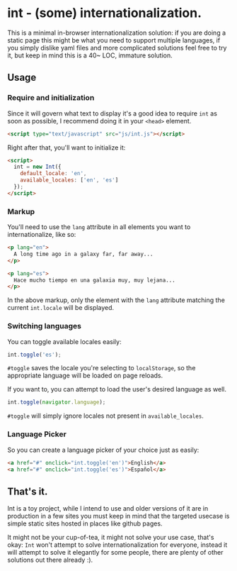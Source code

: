 # int - (some) internationalization.

This is a minimal in-browser internationalization solution: if you are doing a static page this might be what you need to support multiple languages, if you simply dislike yaml files and more complicated solutions feel free to try it, but keep in mind this is a 40~ LOC, immature solution.


## Usage


### Require and initialization

Since it will govern what text to display it's a good idea to require `int` as soon as possible, I recommend doing it in your `<head>` element.

```html
<script type="text/javascript" src="js/int.js"></script>
```

Right after that, you'll want to initialize it:

```html
<script>
  int = new Int({
    default_locale: 'en',
    available_locales: ['en', 'es']
  });
</script>
```

### Markup

You'll need to use the `lang` attribute in all elements you want to internationalize, like so:

```html
<p lang="en">
  A long time ago in a galaxy far, far away...
</p>

<p lang="es">
  Hace mucho tiempo en una galaxia muy, muy lejana...
</p>
```

In the above markup, only the element with the `lang` attribute matching the current `int.locale` will be displayed.

### Switching languages

You can toggle available locales easily:

```javascript
int.toggle('es');
```

`#toggle` saves the locale you're selecting to `localStorage`, so the appropriate language will be loaded on page reloads.


If you want to, you can attempt to load the user's desired language as well.

```JavaScript
int.toggle(navigator.language);
```

`#toggle` will simply ignore locales not present in `available_locales`.


### Language Picker

So you can create a language picker of your choice just as easily:

```html
<a href="#" onclick="int.toggle('en')">English</a>
<a href="#" onclick="int.toggle('es')">Español</a>
```

## That's it.

Int is a toy project, while I intend to use and older versions of it are in production in a few sites you must keep in mind that the targeted usecase is simple static sites hosted in places like github pages.

It might not be your cup-of-tea, it might not solve your use case, that's okay: `Int` won't attempt to solve internationalization for everyone, instead it will attempt to solve it elegantly for some people, there are plenty of other solutions out there already :).
